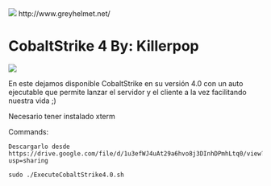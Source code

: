 <img src="https://1.bp.blogspot.com/-lV0q_RogHz0/XyhioZEr6yI/AAAAAAAACog/aUBE3KRem1IA3y03-I5sYSLCWA_ZsHJcwCLcBGAsYHQ/s640/dfbcbdf.png" />
http://www.greyhelmet.net/ 

# CobaltStrike 4 By: Killerpop

<img src="https://i.ytimg.com/vi/yTIeeMVetfw/maxresdefault.jpg" />

En este dejamos disponible CobaltStrike en su versión 4.0 con un auto 
ejecutable que permite lanzar el servidor y el cliente a la vez facilitando nuestra vida  ;) 

Necesario tener instalado xterm

Commands:

	Descargarlo desde https://drive.google.com/file/d/1u3efWJ4uAt29a6hvo8j3DInhDPmhLtq0/view?usp=sharing

	sudo ./ExecuteCobaltStrike4.0.sh
	
	
